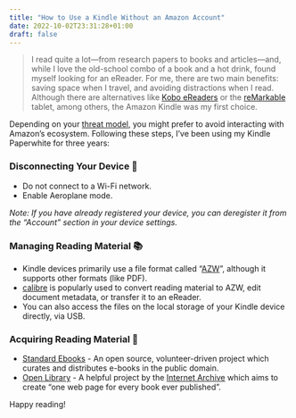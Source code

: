 ```yaml
---
title: "How to Use a Kindle Without an Amazon Account"
date: 2022-10-02T23:31:28+01:00
draft: false
---
```


> I read quite a lot—from research papers to books and articles—and, while I love the old-school combo of a book and a hot drink, found myself looking for an eReader. For me, there are two main benefits: saving space when I travel, and avoiding distractions when I read.
> Although there are alternatives like [Kobo eReaders](https://www.kobo.com/us/en/ereaders) or the [reMarkable](https://remarkable.com/) tablet, among others, the Amazon Kindle was my first choice.

Depending on your [threat model](https://www.privacyguides.org/basics/threat-modeling/), you might prefer to avoid interacting with Amazon’s ecosystem. Following these steps, I’ve been using my Kindle Paperwhite for three years:

### Disconnecting Your Device 🔌

- Do not connect to a Wi-Fi network.
- Enable Aeroplane mode.

*Note: If you have already registered your device, you can deregister it from the “Account” section in your device settings.*

### Managing Reading Material 📚

- Kindle devices primarily use a file format called “[AZW](https://en.wikipedia.org/wiki/Kindle_File_Format)”, although it supports other formats (like PDF).
- [calibre](https://calibre-ebook.com/) is popularly used to convert reading material to AZW, edit document metadata, or transfer it to an eReader.
- You can also access the files on the local storage of your Kindle device directly, via USB.

### Acquiring Reading Material 📕

- [Standard Ebooks](https://standardebooks.org/) - An open source, volunteer-driven project which curates and distributes e-books in the public domain.
- [Open Library](https://openlibrary.org/) - A helpful project by the [Internet Archive](https://en.wikipedia.org/wiki/Internet_Archive) which aims to create “one web page for every book ever published”.

Happy reading! 
